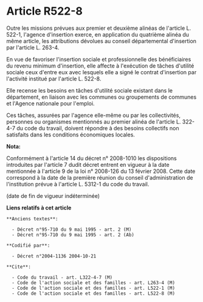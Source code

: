 # Article R522-8

Outre les missions prévues aux premier et deuxième alinéas de l'article L. 522-1, l'agence d'insertion exerce, en application
du quatrième alinéa du même article, les attributions dévolues au conseil départemental d'insertion par l'article L. 263-4.

En vue de favoriser l'insertion sociale et professionnelle des bénéficiaires du revenu minimum d'insertion, elle affecte à
l'exécution de tâches d'utilité sociale ceux d'entre eux avec lesquels elle a signé le contrat d'insertion par l'activité
institué par l'article L. 522-8.

Elle recense les besoins en tâches d'utilité sociale existant dans le département, en liaison avec les communes ou
groupements de communes et l'Agence nationale pour l'emploi.

Ces tâches, assurées par l'agence elle-même ou par les collectivités, personnes ou organismes mentionnés au premier alinéa de
l'article L. 322-4-7 du code du travail, doivent répondre à des besoins collectifs non satisfaits dans les conditions
économiques locales.

**Nota:**

Conformément à l'article 14 du décret n° 2008-1010 les dispositions introduites par l'article 7 dudit décret entrent en
vigueur à la date mentionnée à l'article 9 de la loi n° 2008-126 du 13 février 2008. Cette date correspond à la date de la
première réunion du conseil d'administration de l'institution prévue à l'article L. 5312-1 du code du travail.

(date de fin de vigueur indéterminée)

**Liens relatifs à cet article**

	**Anciens textes**:

	  - Décret n°95-710 du 9 mai 1995 - art. 2 (M)
	  - Décret n°95-710 du 9 mai 1995 - art. 2 (Ab)

	**Codifié par**:

	  - Décret n°2004-1136 2004-10-21

	**Cite**:

	  - Code du travail - art. L322-4-7 (M)
	  - Code de l'action sociale et des familles - art. L263-4 (M)
	  - Code de l'action sociale et des familles - art. L522-1 (M)
	  - Code de l'action sociale et des familles - art. L522-8 (M)
